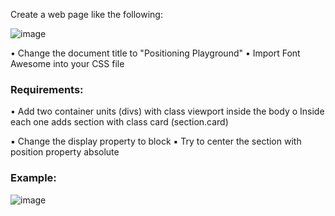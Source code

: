 Create a web page like the following:

![image](https://github.com/nsinorov/SoftUniMainPath/assets/45227327/920738d2-bf1e-4993-beab-b03d6f5a3862)

• Change the document title to "Positioning Playground"
• Import Font Awesome into your CSS file

### Requirements:

  • Add two container units (divs) with class viewport inside the body
      o Inside each one adds section with class card (section.card)
      
  ▪ Change the display property to block
  ▪ Try to center the section with position property absolute

### Example: 

![image](https://github.com/nsinorov/SoftUniMainPath/assets/45227327/308402b6-fbb7-4eee-af24-637d53b17736)
